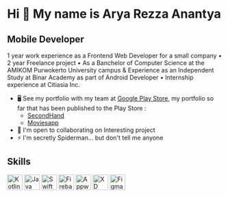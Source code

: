 Hi 👋 My name is Arya Rezza Anantya
===================================

Mobile Developer
----------------

1 year work experience as a Frontend Web Developer for a small company • 2 year Freelance project • As a Banchelor of Computer Science at the AMIKOM Purwokerto University campus & Experience as an Independent Study at Binar Academy as part of Android Developer • Internship experience at Citiasia Inc.

- 🖥️ See my portfolio with my team at [Google Play Store](http://play.google.com/store/apps/dev?id=8696276020875450863), my portfolio so far that has been published to the Play Store :
  - [SecondHand](https://play.google.com/store/apps/details?id=id.co.binar.secondhand)
  - [Moviesapp](https://play.google.com/store/apps/details?id=com.anantyan.pmo)
- 🤝 I'm open to collaborating on Interesting project
- ⚡ I'm secretly Spiderman... but don't tell me anyone

Skills
------

<p align="left">
  <a href="https://kotlinlang.org/" target="_blank" rel="noreferrer"><img src="https://raw.githubusercontent.com/danielcranney/readme-generator/main/public/icons/skills/kotlin-colored.svg" width="36" height="36" alt="Kotlin" /></a>
  <a href="https://www.oracle.com/java/" target="_blank" rel="noreferrer"><img src="https://raw.githubusercontent.com/danielcranney/readme-generator/main/public/icons/skills/java-colored.svg" width="36" height="36" alt="Java" /></a>
  <a href="https://developer.apple.com/swift/" target="_blank" rel="noreferrer"><img src="https://raw.githubusercontent.com/danielcranney/readme-generator/main/public/icons/skills/swift-colored.svg" width="36" height="36" alt="Swift" /></a>
  <a href="https://firebase.google.com/" target="_blank" rel="noreferrer"><img src="https://raw.githubusercontent.com/danielcranney/readme-generator/main/public/icons/skills/firebase-colored.svg" width="36" height="36" alt="Firebase" /></a>
  <a href="https://appwrite.io/" target="_blank" rel="noreferrer"><img src="https://raw.githubusercontent.com/danielcranney/readme-generator/main/public/icons/skills/appwrite-colored-dark.svg" width="36" height="36" alt="Appwrite" /></a>
  <a href="https://www.adobe.com/uk/products/xd.html" target="_blank" rel="noreferrer"><img src="https://raw.githubusercontent.com/danielcranney/readme-generator/main/public/icons/skills/xd-colored-dark.svg" width="36" height="36" alt="XD" /></a>
  <a href="https://www.figma.com/" target="_blank" rel="noreferrer"><img src="https://raw.githubusercontent.com/danielcranney/readme-generator/main/public/icons/skills/figma-colored.svg" width="36" height="36" alt="Figma" /></a>
</p>
